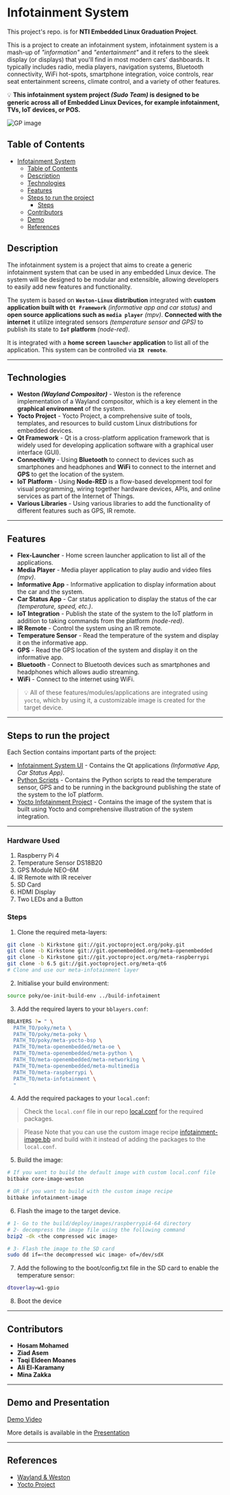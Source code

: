 # Infotainment System

This project's repo. is for **NTI Embedded Linux Graduation Project**.

This is a project to create an infotainment system, infotainment system is a mash-up of _"information"_ and _"entertainment"_ and it refers to the sleek display (or displays) that you'll find in most modern cars' dashboards. It typically includes radio, media players, navigation systems, Bluetooth connectivity, WiFi hot-spots, smartphone integration, voice controls, rear seat entertainment screens, climate control, and a variety of other features.

:bulb: **This infotainment system project _(Sudo Team)_ is designed to be generic across all of Embedded Linux Devices, for example infotainment, TVs, IoT devices, or POS.**

![GP image](media/NTI_GP.jpg)

## Table of Contents

- [Infotainment System](#infotainment-system)
  - [Table of Contents](#table-of-contents)
  - [Description](#description)
  - [Technologies](#technologies)
  - [Features](#features)
  - [Steps to run the project](#steps-to-run-the-project)
    - [Steps](#steps)
  - [Contributors](#contributors)
  - [Demo](#demo)
  - [References](#references)

## Description

The infotainment system is a project that aims to create a generic infotainment system that can be used in any embedded Linux device. The system will be designed to be modular and extensible, allowing developers to easily add new features and functionality.

The system is based on **`Weston-Linux` distribution** integrated with **custom application built with `Qt Framework`** _(informative app and car status)_ and **open source applications such as `media player`** _(mpv)_. **Connected with the internet** it utilize integrated sensors _(temperature sensor and GPS)_ to publish its state to **`IoT` platform** _(node-red)_.

It is integrated with a **home screen `launcher` application** to list all of the application. This system can be controlled via **`IR remote`**.

---

## Technologies

- **Weston _(Wayland Compositor)_** - Weston is the reference implementation of a Wayland compositor, which is a key element in the **graphical environment** of the system.
- **Yocto Project** - Yocto Project, a comprehensive suite of tools, templates, and resources to build custom Linux distributions for embedded devices.
- **Qt Framework** - Qt is a cross-platform application framework that is widely used for developing application software with a graphical user interface (GUI).
- **Connectivity** - Using **Bluetooth** to connect to devices such as smartphones and headphones and **WiFi** to connect to the internet and **GPS** to get the location of the system.
- **IoT Platform** - Using **Node-RED** is a flow-based development tool for visual programming, wiring together hardware devices, APIs, and online services as part of the Internet of Things.
- **Various Libraries** - Using various libraries to add the functionality of different features such as GPS, IR remote.

---

## Features

- **Flex-Launcher** - Home screen launcher application to list all of the applications.
- **Media Player** - Media player application to play audio and video files _(mpv)_.
- **Informative App** - Informative application to display information about the car and the system.
- **Car Status App** - Car status application to display the status of the car _(temperature, speed, etc.)_.
- **IoT Integration** - Publish the state of the system to the IoT platform in addition to taking commands from the platform _(node-red)_.
- **IR Remote** - Control the system using an IR remote.
- **Temperature Sensor** - Read the temperature of the system and display it on the informative app.
- **GPS** - Read the GPS location of the system and display it on the informative app.
- **Bluetooth** - Connect to Bluetooth devices such as smartphones and headphones which allows audio streaming.
- **WiFi** - Connect to the internet using WiFi.

> :bulb: All of these features/modules/applications are integrated using `yocto`, which by using it, a customizable image is created for the target device.

---

## Steps to run the project

Each Section contains important parts of the project:

- [Infotainment System UI](./Infotainment-System-UI/) - Contains the Qt applications _(Informative App, Car Status App)_.
- [Python Scripts](./py/) - Contains the Python scripts to read the temperature sensor, GPS and to be running in the background publishing the state of the system to the IoT platform.
- [Yocto Infotainment Project](./Yocto/) - Contains the image of the system that is built using Yocto and comprehensive illustration of the system integration.

---
### Hardware Used
1. Raspberry Pi 4
2. Temperature Sensor DS18B20
3. GPS Module NEO-6M
4. IR Remote with IR receiver
5. SD Card
6. HDMI Display
7. Two LEDs and a Button

### Steps

1. Clone the required meta-layers:

```bash
git clone -b Kirkstone git://git.yoctoproject.org/poky.git
git clone -b Kirkstone git://git.openembedded.org/meta-openembedded
git clone -b Kirkstone git://git.yoctoproject.org/meta-raspberrypi
git clone -b 6.5 git://git.yoctoproject.org/meta-qt6
# Clone and use our meta-infotainment layer
```

2. Initialise your build environment:

```bash
source poky/oe-init-build-env ../build-infotaiment

```

3. Add the required layers to your `bblayers.conf`:

```bash
BBLAYERS ?= " \
  PATH_TO/poky/meta \
  PATH_TO/poky/meta-poky \
  PATH_TO/poky/meta-yocto-bsp \
  PATH_TO/meta-openembedded/meta-oe \
  PATH_TO/meta-openembedded/meta-python \
  PATH_TO/meta-openembedded/meta-networking \
  PATH_TO/meta-openembedded/meta-multimedia
  PATH_TO/meta-raspberrypi \
  PATH_TO/meta-infotainment \
  "
```

4. Add the required packages to your `local.conf`:

> Check the `local.conf` file in our repo [local.conf](Yocto/conf/local.conf) for the required packages.

> Please Note that you can use the custom image recipe [infotainment-image.bb](Yocto/meta-infotainment/recipes-core/images/infotainment-image.bb) and build with it instead of adding the packages to the `local.conf`. 

5. Build the image:

```bash
# If you want to build the default image with custom local.conf file
bitbake core-image-weston

# OR if you want to build with the custom image recipe
bitbake infotainment-image
```
6. Flash the image to the target device.
```bash
# 1- Go to the build/deploy/images/raspberrypi4-64 directory
# 2- decompress the image file using the following command
bzip2 -dk <the compressed wic image>

# 3- Flash the image to the SD card
sudo dd if=<the decompressed wic image> of=/dev/sdX 
```
7. Add the following to the boot/config.txt file in the SD card to enable the temperature sensor:
```bash
dtoverlay=w1-gpio
```

8. Boot the device 

---

## Contributors

- **Hosam Mohamed**
- **Ziad Asem**
- **Taqi Eldeen Moanes**
- **Ali El-Karamany**
- **Mina Zakka**

---

## Demo and Presentation

[Demo Video](https://drive.google.com/file/d/110d7-f9zQFxSCmjZNM7Rl6XtoVfufo6w/view?usp=sharing)

More details is available in the [Presentation](https://drive.google.com/file/d/110d7-f9zQFxSCmjZNM7Rl6XtoVfufo6w/view?usp=sharing)


---

## References

- [Wayland & Weston](https://wayland.freedesktop.org/)
- [Yocto Project](https://www.yoctoproject.org/)

